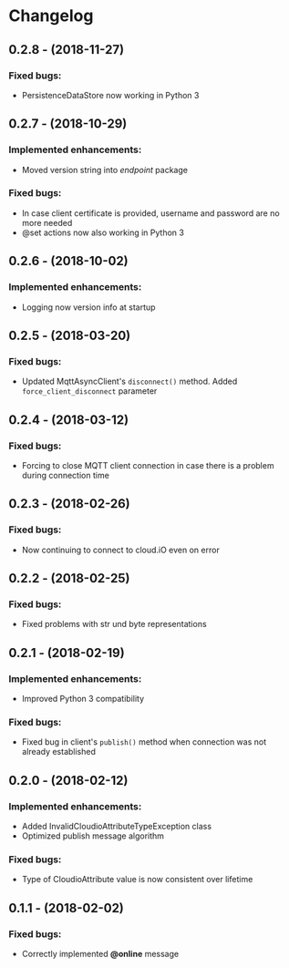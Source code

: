 # Changelog

## 0.2.8 - (2018-11-27)
### Fixed bugs:
- PersistenceDataStore now working in Python 3

## 0.2.7 - (2018-10-29)
### Implemented enhancements:
- Moved version string into _endpoint_ package
### Fixed bugs:
- In case client certificate is provided, username and password are no more needed
- @set actions now also working in Python 3

## 0.2.6 - (2018-10-02)
### Implemented enhancements:
- Logging now version info at startup

## 0.2.5 - (2018-03-20)
### Fixed bugs:
- Updated MqttAsyncClient's `disconnect()` method. Added `force_client_disconnect` parameter

## 0.2.4 - (2018-03-12)
### Fixed bugs:
- Forcing to close MQTT client connection in case there is a problem during connection time    

## 0.2.3 - (2018-02-26)
### Fixed bugs:
- Now continuing to connect to cloud.iO even on error 

## 0.2.2 - (2018-02-25)
### Fixed bugs:
- Fixed problems with str und byte representations 
 
## 0.2.1 - (2018-02-19)
### Implemented enhancements:
- Improved Python 3 compatibility
### Fixed bugs:
- Fixed bug in client's `publish()` method when connection was not 
  already established

## 0.2.0 - (2018-02-12)
### Implemented enhancements:
- Added InvalidCloudioAttributeTypeException class
- Optimized publish message algorithm
### Fixed bugs:
- Type of CloudioAttribute value is now consistent over lifetime 

## 0.1.1 - (2018-02-02)
### Fixed bugs:
- Correctly implemented **@online** message